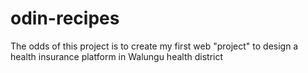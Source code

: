# odin-recipes
The odds of this project is to create my first web "project" to design a health insurance platform in Walungu health district 